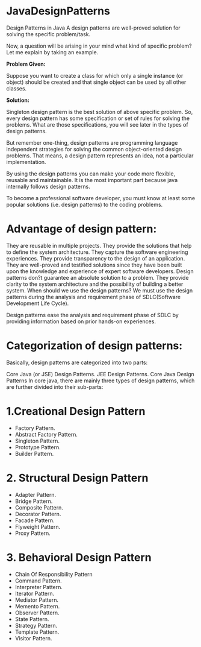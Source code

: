 # JavaDesignPatterns
Design Patterns in Java 
A design patterns are well-proved solution for solving the specific problem/task.

Now, a question will be arising in your mind what kind of specific problem? Let me explain by taking an example.

**Problem Given:**

Suppose you want to create a class for which only a single instance (or object) should be created and that single object can be used by all other classes.

**Solution:**

Singleton design pattern is the best solution of above specific problem. So, every design pattern has some specification or set of rules for solving the problems. What are those specifications, you will see later in the types of design patterns.

But remember one-thing, design patterns are programming language independent strategies for solving the common object-oriented design problems. That means, a design pattern represents an idea, not a particular implementation.

By using the design patterns you can make your code more flexible, reusable and maintainable. It is the most important part because java internally follows design patterns.

To become a professional software developer, you must know at least some popular solutions (i.e. design patterns) to the coding problems.

# Advantage of design pattern:
They are reusable in multiple projects.
They provide the solutions that help to define the system architecture.
They capture the software engineering experiences.
They provide transparency to the design of an application.
They are well-proved and testified solutions since they have been built upon the knowledge and experience of expert software developers.
Design patterns don?t guarantee an absolute solution to a problem. They provide clarity to the system architecture and the possibility of building a better system.
When should we use the design patterns?
We must use the design patterns during the analysis and requirement phase of SDLC(Software Development Life Cycle).

Design patterns ease the analysis and requirement phase of SDLC by providing information based on prior hands-on experiences.

# Categorization of design patterns:
Basically, design patterns are categorized into two parts:

Core Java (or JSE) Design Patterns.
JEE Design Patterns.
Core Java Design Patterns
In core java, there are mainly three types of design patterns, which are further divided into their sub-parts:

# 1.Creational Design Pattern
- Factory Pattern.
- Abstract Factory Pattern.
- Singleton Pattern.
- Prototype Pattern.
- Builder Pattern.
# 2. Structural Design Pattern
- Adapter Pattern.
- Bridge Pattern.
- Composite Pattern.
- Decorator Pattern.
- Facade Pattern.
- Flyweight Pattern.
- Proxy Pattern.
# 3. Behavioral Design Pattern
- Chain Of Responsibility Pattern
- Command Pattern.
- Interpreter Pattern.
- Iterator Pattern.
- Mediator Pattern.
- Memento Pattern.
- Observer Pattern.
- State Pattern.
- Strategy Pattern.
- Template Pattern.
- Visitor Pattern.
